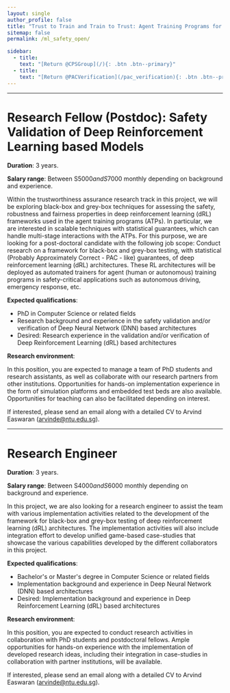 ```yaml
---
layout: single
author_profile: false
title: "Trust to Train and Train to Trust: Agent Training Programs for Safety-Critical Environments"
sitemap: false
permalink: /ml_safety_open/

sidebar:
  - title:
    text: "[Return @CPSGroup](/){: .btn .btn--primary}"
  - title:
    text: "[Return @PACVerification](/pac_verification){: .btn .btn--primary}"
---
```


******

# Research Fellow (Postdoc): Safety Validation of Deep Reinforcement Learning based Models

__Duration__: 3 years.

__Salary range__: Between S$5000 and S$7000 monthly depending on background and experience.

Within the trustworthiness assurance research track in this project, we will be exploring black-box and grey-box techniques for assessing the safety, robustness and fairness properties in deep reinforcement learning (dRL) frameworks used in the agent training programs (ATPs). In particular, we are interested in scalable techniques with statistical guarantees, which can handle multi-stage interactions with the ATPs. For this purpose, we are looking for a post-doctoral candidate with the following job scope: Conduct research on a framework for black-box and grey-box testing, with statistical (Probably Approximately Correct - PAC - like) guarantees, of deep reinforcement learning (dRL) architectures. These RL architectures will be deployed as automated trainers for agent (human or autonomous) training programs in safety-critical applications such as autonomous driving, emergency response, etc. 

__Expected qualifications__:

  <ul>
    <li>PhD in Computer Science or related fields</li>
    <li>Research background and experience in the safety validation and/or verification of Deep Neural Network (DNN) based architectures</li>
    <li>Desired: Research experience in the validation and/or verification of Deep Reinforcement Learning (dRL) based architectures</li>
  </ul>

__Research environment__:

In this position, you are expected to manage a team of PhD students and research assistants, as well as collaborate with our research partners from other institutions. Opportunities for hands-on implementation experience in the form of simulation platforms and embedded test beds are also available. Opportunities for teaching can also be facilitated depending on interest.

If interested, please send an email along with a detailed CV to Arvind Easwaran (arvinde@ntu.edu.sg).

******

# Research Engineer

__Duration__: 3 years.

__Salary range__: Between S$4000 and S$6000 monthly depending on background and experience.

In this project, we are also looking for a research engineer to assist the team with various implementation activities related to the development of the framework for black-box and grey-box testing of deep reinforcement learning (dRL) architectures. The implementation activities will also include integration effort to develop unified game-based case-studies that showcase the various capabilities developed by the different collaborators in this project.

__Expected qualifications__:

  <ul>
    <li>Bachelor's or Master's degree in Computer Science or related fields</li>
    <li>Implementation background and experience in Deep Neural Network (DNN) based architectures</li>
    <li>Desired: Implementation background and experience in Deep Reinforcement Learning (dRL) based architectures</li>
  </ul>

__Research environment__:

In this position, you are expected to conduct research activities in collaboration with PhD students and postdoctoral fellows. Ample opportunities for hands-on experience with the implementation of developed research ideas, including their integration in case-studies in collaboration with partner institutions, will be available.

If interested, please send an email along with a detailed CV to Arvind Easwaran (arvinde@ntu.edu.sg).



